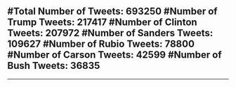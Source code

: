#Total Number of Tweets: 693250 
#Number of Trump Tweets: 217417
#Number of Clinton Tweets: 207972
#Number of Sanders Tweets: 109627
#Number of Rubio Tweets: 78800
#Number of Carson Tweets: 42599
#Number of Bush Tweets: 36835
---
---

